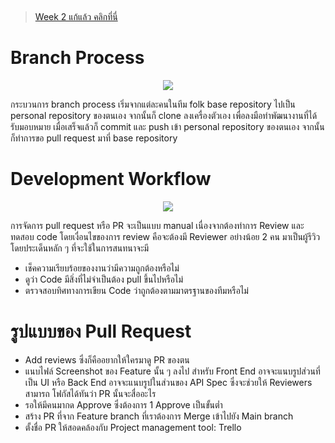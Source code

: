 <br> <!-- 1. dew -->

> [Week 2 แก้แล้ว คลิกที่นี่](https://github.com/Po-Pon/SW-Development-Tool-And-Environments-Group1/wiki/Week-2-Assignment-:-Flow)
# Branch Process 
<p align="center">
<img src="https://github.com/docxed/virusbooking/blob/main/tasks/Task3/process.png?raw=true">
</p>
กระบวนการ branch process เริ่มจากแต่ละคนในทีม folk base repository ไปเป็น personal repository ของตนเอง จากนั้นก็ clone ลงเครื่องตัวเอง เพื่อลงมือทำพัฒนางานที่ได้รับมอบหมาย เมื่อเสร็จแล้วก็ commit และ push เข้า personal repository ของตนเอง จากนั้นก็ทำการขอ pull request มาที่ base repository

# Development Workflow 
<p align="center">
<img src="https://github.com/docxed/virusbooking/blob/main/tasks/Task3/flow.png?raw=true"> <!-- 2. boss -->
</p>
การจัดการ pull request หรือ PR จะเป็นแบบ manual เนื่องจากต้องทำการ Review และ ทดสอบ code โดยเงื่อนไขของการ review คือจะต้องมี Reviewer อย่างน้อย 2 คน มาเป็นผู้รีวิว โดยประเด็นหลัก ๆ ที่จะใช้ในการสนทนาจะมี 

- เช็คความเรียบร้อยของงานว่ามีความถูกต้องหรือไม่ <!-- 3. pon -->
- ดูว่า Code มีสิ่งที่ไม่จำเป็นต้อง pull ขึ้นไปหรือไม่
- ตรวจสอบทิศทางการเขียน Code ว่าถูกต้องตามมาตรฐานของทีมหรือไม่ 

# รูปแบบของ Pull Request <!-- 4. pruk -->

- Add reviews ซึ่งก็คืออยากให้ใครมาดู PR ของตน 
- แนบไฟล์ Screenshot ของ Feature นั้น ๆ ลงไป สำหรับ Front End อาจจะแนบรูปส่วนที่เป็น UI หรือ Back End อาจจะแนบรูปในส่วนของ API Spec ซึ่งจะช่วยให้ Reviewers สามารถ โฟกัสได้ทันว่า PR นั้นจะสื่ออะไร
- รอให้มีคนมากด Approve ซึ่งต้องการ 1 Approve เป็นขั้นต่ำ <!-- papad -->
- สร้าง PR ที่จาก Feature branch ที่เราต้องการ Merge เข้าไปยัง Main branch
- ตั้งชื่อ PR ให้สอดคล้องกับ Project management tool: Trello 

